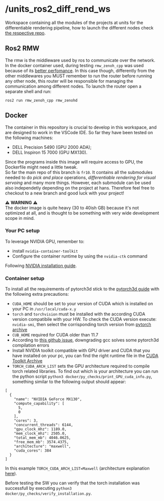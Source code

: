 # /units_ros2_diff_rend_ws
Workspace containing all the modules of the projects at units for the differentiable rendering pipeline, how to launch the different nodes check [the respective repo](https://github.com/Robotics-and-Vision-Lab-UniTS/differential_rendering).

## Ros2 RMW
The rmw is the middleware used by ros to communicate over the network. In the docker container used, during testing `rmw_zenoh_cpp` was used because of its [better perfomance](https://discourse.ros.org/t/zenoh-performance/30494). In this case though, differently from the other middlewares you MUST remember to run the router before running any other node, this router will be responsible for managing the communication among different nodes. To launch the router open a separate shell and run:
```
ros2 run rmw_zenoh_cpp rmw_zenohd 
```
## Docker
The container in this repository is crucial to develop in this workspace, and are designed to work in the VSCode IDE. So far they have been tested on the following machines:
* DELL Precision 5490 (GPU 2000 ADA);
* DELL Inspiron 15 7000 (GPU MX130).

Since the programs inside this image will require access to GPU, the Dockerfile might need a little tweak.  
So far the main repo of this branch is `fr10`. It contains all the submodules needed to do *pick and place* operations, *differentiable rendering for visual servoing* and many more things. However, each submodule can be used also independetly depending on the project at hans. Therefore feel free to checkout to a new branch and good luck with your project!

:warning: **WARNING** :warning:  
The docker image is quite heavy (30 to 40ish GB) because it's not optimized at all, and is thought to be something with very wide development scope in mind.

### Your PC setup
To leverage NVIDIA GPU, remember to:
* install `nvidia-container-toolkit`
* Configure the container runtime by using the `nvidia-ctk` command

Following [NVIDIA installation guide](https://docs.nvidia.com/datacenter/cloud-native/container-toolkit/latest/install-guide.html).

### Container setup
To install all the requirements of pytorch3d stick to the [pytorch3d guide](https://github.com/facebookresearch/pytorch3d/blob/main/INSTALL.md) with the following extra precautions:
* `CUDA_HOME` should be set to your version of CUDA which is installed on your PC in `/usr/local/cuda-x.y`  
* `torch` and `torchvision` must be installed with the according CUDA version compatibile with your HW. To check the CUDA version execute: `nvidia-smi`, then select the corrisponding torch version from [pytorch archive](https://pytorch.org/get-started/previous-versions/)  
* `CUB_HOME` required for CUDA older than 11.7  
* According to [this github issue](https://github.com/facebookresearch/pytorch3d/issues/1206), downgrading gcc solves some pytorch3d compilation errors
* Install NVIDIA toolkit compatible with GPU driver and CUDA that you have installed on your pc, you can find the right runtime file in the [CUDA Toolkit Archive](https://developer.nvidia.com/cuda-toolkit-archive)  
* `TORCH_CUDA_ARCH_LIST` sets the GPU architecture required to compile torch related libraries. To find out which is your architecture you can run the python script `python3 docker/py_checks/print_GPU_cuda_info.py`, something similar to the following output should appear:
```
[
  {
    "name": "NVIDIA GeForce MX130",
    "compute_capability": [
      5,
      0
    ],
    "cores": 3,
    "concurrent_threads": 6144,
    "gpu_clock_mhz": 1189.0,
    "mem_clock_mhz": 2505.0,
    "total_mem_mb": 4046.0625,
    "free_mem_mb": 3574.4375,
    "architecture": "maxwell",
    "cuda_cores": 384
  }
]
```
In this example `TORCH_CUDA_ARCH_LIST=Maxwell` (architecture explanation [here](https://en.wikipedia.org/wiki/CUDA)).

Before testing the SW you can verify that the torch installation was successfull by executing `python3 docker/py_checks/verify_installation.py`.
